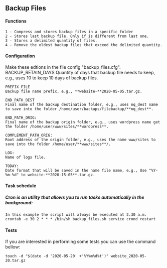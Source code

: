 ## Backup Files

#### Functions
    1 - Compress and stores backup files in a specific folder
    2 - Stores last backup file. Only if is different from last one.
    3 - Stores a delimited quantity of files.
    4 - Remove the oldest backup files that exceed the delimited quantity.

#### Configuration
Make these edtions in the file config "backup_files.cfg".
    BACKUP_RETAIN_DAYS
    Quantity of days that backup file needs to keep, e.g., uses 10 to keep 10 days of backup files.
    
    PREFIX_FILE
    Backup file name prefix, e.g., **website-**2020-05-05.tar.gz.

    END_PATH_DEST
    Final name of the backup destination folder, e.g., uses nq_dest name to save into the folder /home/user/backups/filebackup/**nq_dest**.
    
    END_PATH_ORIG:  
    Final name of the backup origin folder, e.g., uses wordpress name get the folder /home/user/www/sites/**wordpress**.

    COMPLEMENT_PATH_ORIG:  
    Root address of the origin folder, e.g., uses the name www/sites to save into the folder /home/user/**www/sites**/.
    
    LOG:
    Name of logs file.

    TODAY:
    Date format that will be saved in the name file name, e.g., Use "%Y-%m-%d" to website-**2020-15-05**.tar.gz.

#### Task schedule
##### Cron is an utility that allows you to run tasks automatically in the background:
    In this example the script will always be executed at 2.30 a.m.
    crontab -e 30 2 * * * /bin/sh backup_files.sh service crond restart

#### Tests
If you are interested in performing some tests you can use the command bellow:

    touch -d "$(date -d '2020-05-20' +'%Y%m%d%t')" website_2020-05-20.tar.gz
